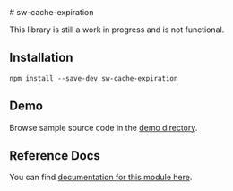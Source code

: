<!-- DO NOT EDIT. This page is autogenerated. --># sw-cache-expiration

This library is still a work in progress and is not functional.

## Installation

`npm install --save-dev sw-cache-expiration`

## Demo

Browse sample source code in the [demo directory](https://github.com/GoogleChrome/sw-helpers/tree/master/packages/sw-cache-expiration/demo).

## Reference Docs

You can find [documentation for this module here](https://googlechrome.github.io/sw-helpers/reference-docs/stable/latest/module-sw-cache-expiration.html#main).
